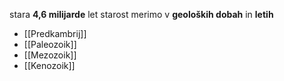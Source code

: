 stara **4,6 milijarde** let
starost merimo v **geoloških dobah** in **letih**
- [[Predkambrij]]
- [[Paleozoik]]
- [[Mezozoik]]
- [[Kenozoik]]